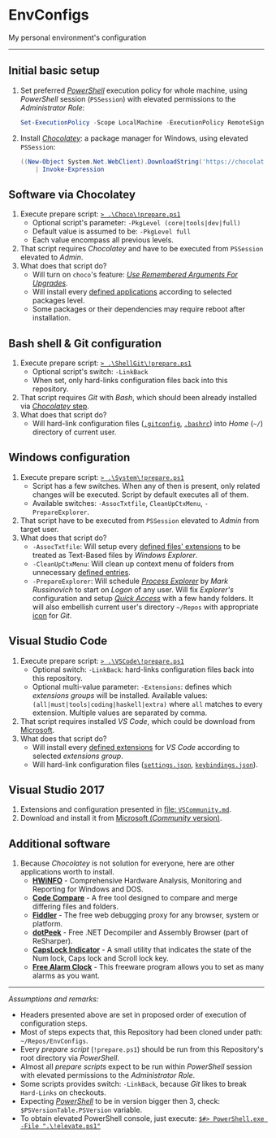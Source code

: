 # EnvConfigs

My personal environment's configuration

----

## Initial basic setup

1. Set preferred [_PowerShell_](https://docs.microsoft.com/en-us/powershell/) execution policy for whole machine, using _PowerShell_ session (`PSSession`) with elevated permissions to the _Administrator Role_:
    ```PowerShell
    Set-ExecutionPolicy -Scope LocalMachine -ExecutionPolicy RemoteSigned -Confirm
    ```
2. Install [_Chocolatey_](https://chocolatey.org/about): a package manager for Windows, using elevated `PSSession`:
    ```PowerShell
    ((New-Object System.Net.WebClient).DownloadString('https://chocolatey.org/install.ps1')) `
        | Invoke-Expression
    ```

## Software via Chocolatey

1. Execute prepare script: [`> .\Choco\!prepare.ps1`](Choco/!prepare.ps1)
   * Optional script's parameter: `-PkgLevel (core|tools|dev|full)`
   * Default value is assumed to be: `-PkgLevel full`
   * Each value encompass all previous levels.
2. That script requires _Chocolatey_ and have to be executed from `PSSession` elevated to _Admin_.
3. What does that script do?
   * Will turn on `choco`'s feature: [_Use Remembered Arguments For Upgrades_](https://docs.chocolatey.org/en-us/configuration#general-1).
   * Will install every [defined applications](Choco/packages.txt) according to selected packages level.
   * Some packages or their dependencies may require reboot after installation.

## Bash shell & Git configuration

1. Execute prepare script: [`> .\ShellGit\!prepare.ps1`](ShellGit/!prepare.ps1)
   * Optional script's switch: `-LinkBack`
   * When set, only hard-links configuration files back into this repository.
2. That script requires _Git_ with _Bash_, which should been already installed via [_Chocolatey_ step](#software-via-chocolatey).
3. What does that script do?
   * Will hard-link configuration files ([`.gitconfig`](ShellGit/.gitconfig), [`.bashrc`](ShellGit/.bashrc)) into _Home_ (`~/`) directory of current user.

## Windows configuration

1. Execute prepare script: [`> .\System\!prepare.ps1`](System/!prepare.ps1)
   * Script has a few switches. When any of then is present, only related changes will be executed. Script by default executes all of them.
   * Available switches: `-AssocTxtfile`, `CleanUpCtxMenu`, `-PrepareExplorer`.
2. That script have to be executed from `PSSession` elevated to _Admin_ from target user.
3. What does that script do?
   * `-AssocTxtfile`: Will setup every [defined files' extensions](System/txtfile_extensions.txt) to be treated as Text-Based files by _Windows Explorer_.
   * `-CleanUpCtxMenu`: Will clean up context menu of folders from unnecessary [defined entries](System/unwanted_cmds.txt).
   * `-PrepareExplorer`: Will schedule [_Process Explorer_](https://chocolatey.org/packages/procexp) by _Mark Russinovich_ to start on _Logon_ of any user. Will fix _Explorer's_ configuration and setup [_Quick Access_](https://support.microsoft.com/en-us/help/4027032/windows-pin-remove-and-customize-in-quick-access) with a few handy folders. It will also embellish current user's directory `~/Repos` with appropriate [icon](System/template_Repos/GitDirectory.png) for _Git_.

## Visual Studio Code

1. Execute prepare script: [`> .\VSCode\!prepare.ps1`](VSCode/!prepare.ps1)
   * Optional switch: `-LinkBack`: hard-links configuration files back into this repository.
   * Optional multi-value parameter: `-Extensions`: defines which _extensions groups_ will be installed. Available values: `(all|must|tools|coding|haskell|extra)` where `all` matches to every extension. Multiple values are separated by comma.
2. That script requires installed _VS Code_, which could be download from [Microsoft](https://code.visualstudio.com/docs/?dv=win).
3. What does that script do?
   * Will install every [defined extensions](VSCode/extensions.txt) for _VS Code_ according to selected _extensions group_.
   * Will hard-link configuration files ([`settings.json`](VSCode/settings.json), [`keybindings.json`](VSCode/keybindings.json)).

## Visual Studio 2017

1. Extensions and configuration presented in [file: `VSCommunity.md`](VSCommunity.md).
2. Download and install it from [Microsoft (_Community_ version)](https://www.visualstudio.com/pl/vs/community/).

## Additional software

1. Because _Chocolatey_ is not solution for everyone, here are other applications worth to install.
   * [**HWiNFO**](https://www.hwinfo.com/) - Comprehensive Hardware Analysis, Monitoring and Reporting for Windows and DOS.
   * [**Code Compare**](https://www.devart.com/codecompare/) - A free tool designed to compare and merge differing files and folders.
   * [**Fiddler**](https://www.telerik.com/fiddler) - The free web debugging proxy for any browser, system or platform.
   * [**dotPeek**](https://www.jetbrains.com/decompiler/) - Free .NET Decompiler and Assembly Browser (part of ReSharper).
   * [**CapsLock Indicator**](https://github.com/jonaskohl/CapsLockIndicator) - A small utility that indicates the state of the Num lock, Caps lock and Scroll lock key.
   * [**Free Alarm Clock**](http://freealarmclocksoftware.com/) - This freeware program allows you to set as many alarms as you want.

----

_Assumptions and remarks:_

* Headers presented above are set in proposed order of execution of configuration steps.
* Most of steps expects that, this Repository had been cloned under path: `~/Repos/EnvConfigs`.
* Every _prepare script_ (`!prepare.ps1`) should be run from this Repository's root directory via _PowerShell_.
* Almost all _prepare scripts_ expect to be run within _PowerShell_ session with elevated permissions to the _Administrator Role_.
* Some scripts provides switch: `-LinkBack`, because _Git_ likes to break `Hard-Links` on checkouts.
* Expecting [_PowerShell_](https://docs.microsoft.com/en-us/powershell/scripting/setup/installing-windows-powershell?view=powershell-6) to be in version bigger then 3, check: `$PSVersionTable.PSVersion` variable.
* To obtain elevated PowerShell console, just execute: [`$#> PowerShell.exe -File ".\!elevate.ps1"`](!elevate.ps1)
